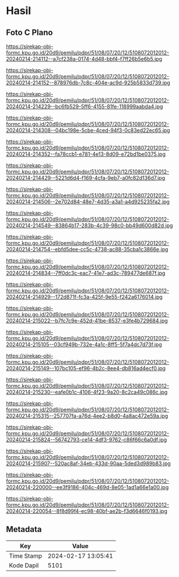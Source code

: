 # Hasil

## Foto C Plano

https://sirekap-obj-formc.kpu.go.id/20d9/pemilu/pdpr/51/08/07/20/12/5108072012012-20240214-214112--a7cf238a-0174-4d48-bbf4-f7ff26b5e6b5.jpg

https://sirekap-obj-formc.kpu.go.id/20d9/pemilu/pdpr/51/08/07/20/12/5108072012012-20240214-214152--878976db-7c8c-404e-ac9d-925b5833d739.jpg

https://sirekap-obj-formc.kpu.go.id/20d9/pemilu/pdpr/51/08/07/20/12/5108072012012-20240214-214229--bc6fb529-5ff6-4155-81fe-118999aabda4.jpg

https://sirekap-obj-formc.kpu.go.id/20d9/pemilu/pdpr/51/08/07/20/12/5108072012012-20240214-214308--04bc198e-5cbe-4ced-94f3-0c83ed22ec65.jpg

https://sirekap-obj-formc.kpu.go.id/20d9/pemilu/pdpr/51/08/07/20/12/5108072012012-20240214-214352--fa78ccb1-e781-4e13-8d09-e72bd1be0375.jpg

https://sirekap-obj-formc.kpu.go.id/20d9/pemilu/pdpr/51/08/07/20/12/5108072012012-20240214-214429--5221d6d4-f169-4cfa-9eb7-a0fc82d136d7.jpg

https://sirekap-obj-formc.kpu.go.id/20d9/pemilu/pdpr/51/08/07/20/12/5108072012012-20240214-214506--2e702d84-48e7-4d35-a3a1-a4d925235fa2.jpg

https://sirekap-obj-formc.kpu.go.id/20d9/pemilu/pdpr/51/08/07/20/12/5108072012012-20240214-214549--83864b17-283b-4c39-98c0-bb49d600d82d.jpg

https://sirekap-obj-formc.kpu.go.id/20d9/pemilu/pdpr/51/08/07/20/12/5108072012012-20240214-214754--ebfd5dee-cc5c-4738-ac88-35cba1c3866e.jpg

https://sirekap-obj-formc.kpu.go.id/20d9/pemilu/pdpr/51/08/07/20/12/5108072012012-20240214-214834--7ff0dc3c-eac7-41e7-ad3c-789477de687f.jpg

https://sirekap-obj-formc.kpu.go.id/20d9/pemilu/pdpr/51/08/07/20/12/5108072012012-20240214-214929--172d871f-fc3a-425f-9e55-f242a6176014.jpg

https://sirekap-obj-formc.kpu.go.id/20d9/pemilu/pdpr/51/08/07/20/12/5108072012012-20240214-215022--b7fc7c9e-452d-41be-8537-e3fe4b729684.jpg

https://sirekap-obj-formc.kpu.go.id/20d9/pemilu/pdpr/51/08/07/20/12/5108072012012-20240214-215105--03cf949b-732e-4a1c-8ff5-5f7a4dc7d73f.jpg

https://sirekap-obj-formc.kpu.go.id/20d9/pemilu/pdpr/51/08/07/20/12/5108072012012-20240214-215149--107bc105-ef96-4b2c-8ee4-db816ad4ecf0.jpg

https://sirekap-obj-formc.kpu.go.id/20d9/pemilu/pdpr/51/08/07/20/12/5108072012012-20240214-215230--eafe0b1c-4106-4f23-9a20-8c2ca49c086c.jpg

https://sirekap-obj-formc.kpu.go.id/20d9/pemilu/pdpr/51/08/07/20/12/5108072012012-20240214-215315--257707fa-a76d-4ee2-b8d0-4a8ac472e59a.jpg

https://sirekap-obj-formc.kpu.go.id/20d9/pemilu/pdpr/51/08/07/20/12/5108072012012-20240214-215824--56742793-ce14-4df3-9762-c86f66c6a0df.jpg

https://sirekap-obj-formc.kpu.go.id/20d9/pemilu/pdpr/51/08/07/20/12/5108072012012-20240214-215907--520ac8af-34eb-433d-90aa-5ded3d989b83.jpg

https://sirekap-obj-formc.kpu.go.id/20d9/pemilu/pdpr/51/08/07/20/12/5108072012012-20240214-220000--ee3f9186-404c-469d-8e05-1ad1a66e1a00.jpg

https://sirekap-obj-formc.kpu.go.id/20d9/pemilu/pdpr/51/08/07/20/12/5108072012012-20240214-220054--8f8d99f4-ec98-40bf-ae2b-f3d6646f0193.jpg


## Metadata

| Key        | Value               |
| ---------- | ------------------- |
| Time Stamp | 2024-02-17 13:05:41 |
| Kode Dapil | 5101                |



